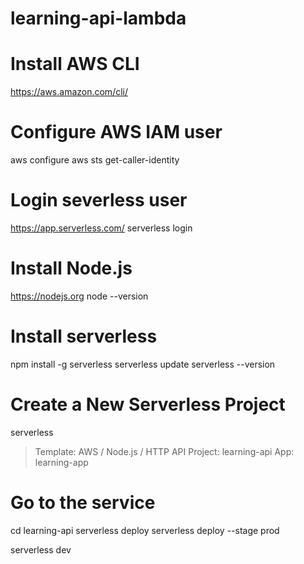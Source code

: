 # learning-api-lambda

# Install AWS CLI
https://aws.amazon.com/cli/

# Configure AWS IAM user
aws configure
aws sts get-caller-identity

# Login severless user
https://app.serverless.com/
serverless login

# Install Node.js
https://nodejs.org
node --version

# Install serverless
npm install -g serverless
serverless update
serverless --version

# Create a New Serverless Project
serverless
> Template: AWS / Node.js / HTTP API
> Project: learning-api
> App: learning-app

# Go to the service
cd learning-api
serverless deploy
serverless deploy --stage prod

serverless dev